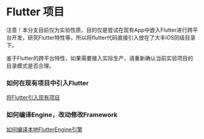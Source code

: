 # Flutter 项目

注意！本分支目前仅为实验性质，目的仅是尝试在现有App中嵌入Flutter进行跨平台开发，研究Flutter特性等，所以将flutter代码直接引入放在了大丰iOS同级目录下。

鉴于Flutter的跨平台特性，如果需要接入实际生产，请重新确认当前实验项目的目录模式是否合理。

### 如何在现有项目中引入Flutter
 [将Flutter引入现有项目](./将Flutter引入现有项目.md)
 
### 如何编译Engine，改动修改Framework

 [如何编译本地FlutterEngine引擎](./如何编译本地FlutterEngine引擎.md)
